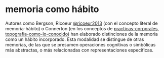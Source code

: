 # memoria como hábito

Autores como Bergson, Ricoeur [@ricoeur2013](@ricoeur2013.md) (con el concepto literal de memoria-hábito) o Connerton (en los conceptos de [practicas-corporales](practicas-corporales.md), [topografia-como-lo-conocido](topografia-como-lo-conocido.md)) han elaborado distinciones de la memoria como un hábito incorporado. Esta modalidad se distingue de otras memorias, de las que se presumen operaciones cognitivas o simbólicas más abstractas, o más relacionadas con representaciones específicas.
